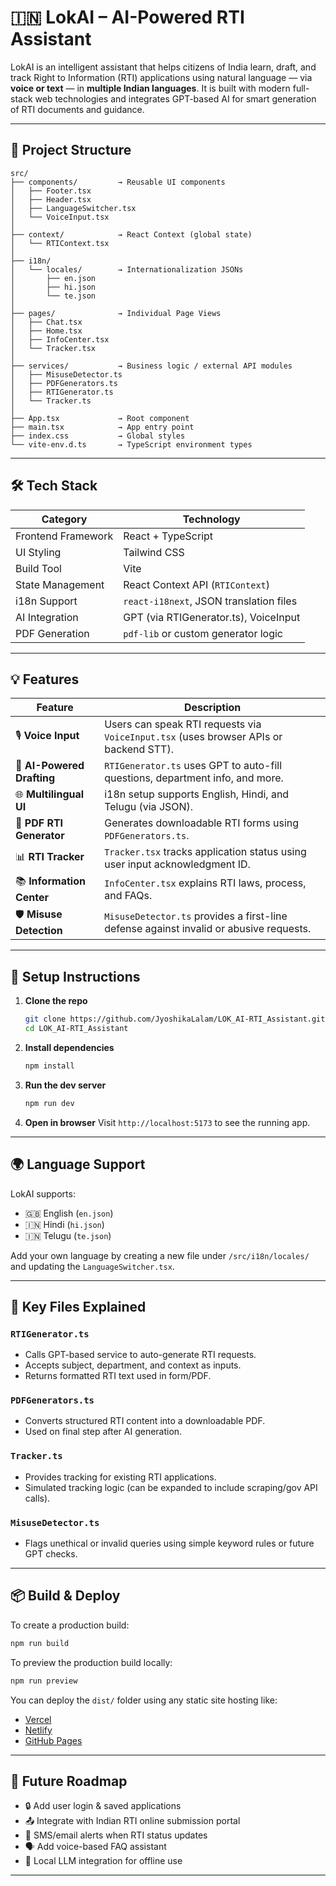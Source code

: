 # 🇮🇳 LokAI – AI-Powered RTI Assistant

LokAI is an intelligent assistant that helps citizens of India learn, draft, and track Right to Information (RTI) applications using natural language — via **voice or text** — in **multiple Indian languages**. It is built with modern full-stack web technologies and integrates GPT-based AI for smart generation of RTI documents and guidance.

---

## 📂 Project Structure

```
src/
├── components/         → Reusable UI components
│   ├── Footer.tsx
│   ├── Header.tsx
│   ├── LanguageSwitcher.tsx
│   └── VoiceInput.tsx
│
├── context/            → React Context (global state)
│   └── RTIContext.tsx
│
├── i18n/
│   └── locales/        → Internationalization JSONs
│       ├── en.json
│       ├── hi.json
│       └── te.json
│
├── pages/              → Individual Page Views
│   ├── Chat.tsx
│   ├── Home.tsx
│   ├── InfoCenter.tsx
│   └── Tracker.tsx
│
├── services/           → Business logic / external API modules
│   ├── MisuseDetector.ts
│   ├── PDFGenerators.ts
│   ├── RTIGenerator.ts
│   └── Tracker.ts
│
├── App.tsx             → Root component
├── main.tsx            → App entry point
├── index.css           → Global styles
└── vite-env.d.ts       → TypeScript environment types
```

---

## 🛠️ Tech Stack

| Category              | Technology                              |
| --------------------- | --------------------------------------- |
| Frontend Framework    | React + TypeScript                      |
| UI Styling            | Tailwind CSS                            |
| Build Tool            | Vite                                    |
| State Management      | React Context API (`RTIContext`)        |
| i18n Support          | `react-i18next`, JSON translation files |
| AI Integration        | GPT (via RTIGenerator.ts), VoiceInput   |
| PDF Generation        | `pdf-lib` or custom generator logic     |

---

## 💡 Features

| Feature                    | Description                                                                            |
| -------------------------- | -------------------------------------------------------------------------------------- |
| 🎙️ **Voice Input**        | Users can speak RTI requests via `VoiceInput.tsx` (uses browser APIs or backend STT).  |
| 🧠 **AI-Powered Drafting** | `RTIGenerator.ts` uses GPT to auto-fill questions, department info, and more.          |
| 🌐 **Multilingual UI**     | i18n setup supports English, Hindi, and Telugu (via JSON).                             |
| 📄 **PDF RTI Generator**   | Generates downloadable RTI forms using `PDFGenerators.ts`.                             |
| 📊 **RTI Tracker**         | `Tracker.tsx` tracks application status using user input acknowledgment ID.            |
| 📚 **Information Center**  | `InfoCenter.tsx` explains RTI laws, process, and FAQs.                                 |
| 🛡 **Misuse Detection**    | `MisuseDetector.ts` provides a first-line defense against invalid or abusive requests. |

---

## 🔧 Setup Instructions

1. **Clone the repo**

   ```bash
   git clone https://github.com/JyoshikaLalam/LOK_AI-RTI_Assistant.git
   cd LOK_AI-RTI_Assistant
   ```

2. **Install dependencies**

   ```bash
   npm install
   ```

3. **Run the dev server**

   ```bash
   npm run dev
   ```

4. **Open in browser**
   Visit `http://localhost:5173` to see the running app.

---

## 🌍 Language Support

LokAI supports:

* 🇬🇧 English (`en.json`)
* 🇮🇳 Hindi (`hi.json`)
* 🇮🇳 Telugu (`te.json`)

Add your own language by creating a new file under `/src/i18n/locales/` and updating the `LanguageSwitcher.tsx`.

---

## 📁 Key Files Explained

### `RTIGenerator.ts`

* Calls GPT-based service to auto-generate RTI requests.
* Accepts subject, department, and context as inputs.
* Returns formatted RTI text used in form/PDF.

### `PDFGenerators.ts`

* Converts structured RTI content into a downloadable PDF.
* Used on final step after AI generation.

### `Tracker.ts`

* Provides tracking for existing RTI applications.
* Simulated tracking logic (can be expanded to include scraping/gov API calls).

### `MisuseDetector.ts`

* Flags unethical or invalid queries using simple keyword rules or future GPT checks.

---

## 📦 Build & Deploy

To create a production build:

```bash
npm run build
```

To preview the production build locally:

```bash
npm run preview
```

You can deploy the `dist/` folder using any static site hosting like:

* [Vercel](https://vercel.com)
* [Netlify](https://netlify.com)
* [GitHub Pages](https://pages.github.com)

---

## 🚀 Future Roadmap

* 🔒 Add user login & saved applications
* 📤 Integrate with Indian RTI online submission portal
* 🔔 SMS/email alerts when RTI status updates
* 🗣️ Add voice-based FAQ assistant
* 🤖 Local LLM integration for offline use

---
